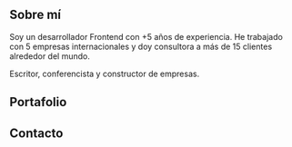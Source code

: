 ## Sobre mí

Soy un desarrollador Frontend con +5 años de experiencia. He trabajado con 5 empresas internacionales y doy consultora a más de 15 clientes alrededor del mundo.

Escritor, conferencista y constructor de empresas.

## Portafolio

## Contacto

